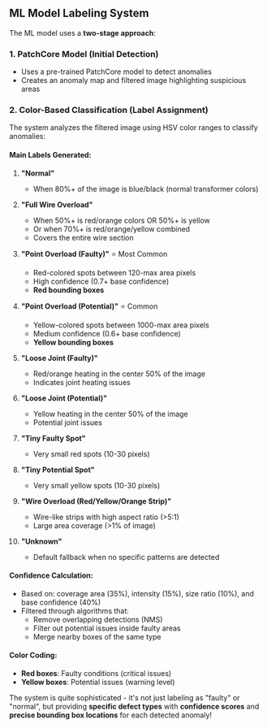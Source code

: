 ## ML Model Labeling System

The ML model uses a **two-stage approach**:

### 1. **PatchCore Model** (Initial Detection)

- Uses a pre-trained PatchCore model to detect anomalies
- Creates an anomaly map and filtered image highlighting suspicious areas

### 2. **Color-Based Classification** (Label Assignment)

The system analyzes the filtered image using HSV color ranges to classify anomalies:

#### **Main Labels Generated:**

1. **"Normal"**

   - When 80%+ of the image is blue/black (normal transformer colors)

2. **"Full Wire Overload"**

   - When 50%+ is red/orange colors OR 50%+ is yellow
   - Or when 70%+ is red/orange/yellow combined
   - Covers the entire wire section

3. **"Point Overload (Faulty)"** ⭐ Most Common

   - Red-colored spots between 120-max area pixels
   - High confidence (0.7+ base confidence)
   - **Red bounding boxes**

4. **"Point Overload (Potential)"** ⭐ Common

   - Yellow-colored spots between 1000-max area pixels
   - Medium confidence (0.6+ base confidence)
   - **Yellow bounding boxes**

5. **"Loose Joint (Faulty)"**

   - Red/orange heating in the center 50% of the image
   - Indicates joint heating issues

6. **"Loose Joint (Potential)"**

   - Yellow heating in the center 50% of the image
   - Potential joint issues

7. **"Tiny Faulty Spot"**

   - Very small red spots (10-30 pixels)

8. **"Tiny Potential Spot"**

   - Very small yellow spots (10-30 pixels)

9. **"Wire Overload (Red/Yellow/Orange Strip)"**

   - Wire-like strips with high aspect ratio (>5:1)
   - Large area coverage (>1% of image)

10. **"Unknown"**
    - Default fallback when no specific patterns are detected

#### **Confidence Calculation:**

- Based on: coverage area (35%), intensity (15%), size ratio (10%), and base confidence (40%)
- Filtered through algorithms that:
  - Remove overlapping detections (NMS)
  - Filter out potential issues inside faulty areas
  - Merge nearby boxes of the same type

#### **Color Coding:**

- **Red boxes**: Faulty conditions (critical issues)
- **Yellow boxes**: Potential issues (warning level)

The system is quite sophisticated - it's not just labeling as "faulty" or "normal", but providing **specific defect types** with **confidence scores** and **precise bounding box locations** for each detected anomaly!
